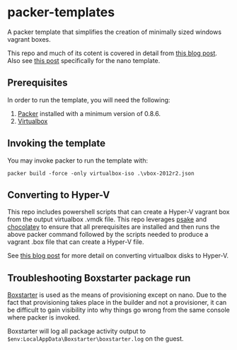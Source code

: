# packer-templates
A packer template that simplifies the creation of minimally sized windows vagrant boxes.

This repo and much of its cotent is covered in detail from [this blog post](http://www.hurryupandwait.io/blog/creating-windows-base-images-for-virtualbox-and-hyper-v-using-packer-boxstarter-and-vagrant). Also see [this post](http://www.hurryupandwait.io/blog/a-packer-template-for-windows-nano-server-weighing-300mb) specifically for the nano template.

## Prerequisites

In order to run the template, you will need the following:
1. [Packer](https://packer.io/docs/installation.html) installed with a minimum version of 0.8.6.
2. [Virtualbox](https://www.virtualbox.org/wiki/Downloads)

## Invoking the template
You may invoke packer to run the template with:
```
packer build -force -only virtualbox-iso .\vbox-2012r2.json
```

## Converting to Hyper-V
This repo includes powershell scripts that can create a Hyper-V vagrant box from the output virtualbox .vmdk file. This repo leverages [psake](https://github.com/psake/psake) and [chocolatey](https://chocolatey.org) to ensure that all prerequisites are installed and then runs the above packer command followed by the scripts needed to produce a vagrant .box file that can create a Hyper-V file.

See [this blog post](http://www.hurryupandwait.io/blog/creating-a-hyper-v-vagrant-box-from-a-virtualbox-vmdk-or-vdi-image) for more detail on converting virtualbox disks to Hyper-V.

## Troubleshooting Boxstarter package run
[Boxstarter](http://boxstarter.org) is used as the means of provisioning except on nano. Due to the fact that provisioning takes place in the builder and not a provisioner, it can be difficult to gain visibility into why things go wrong from the same console where packer is invoked.

Boxstarter will log all package activity output to `$env:LocalAppData\Boxstarter\boxstarter.log` on the guest.
